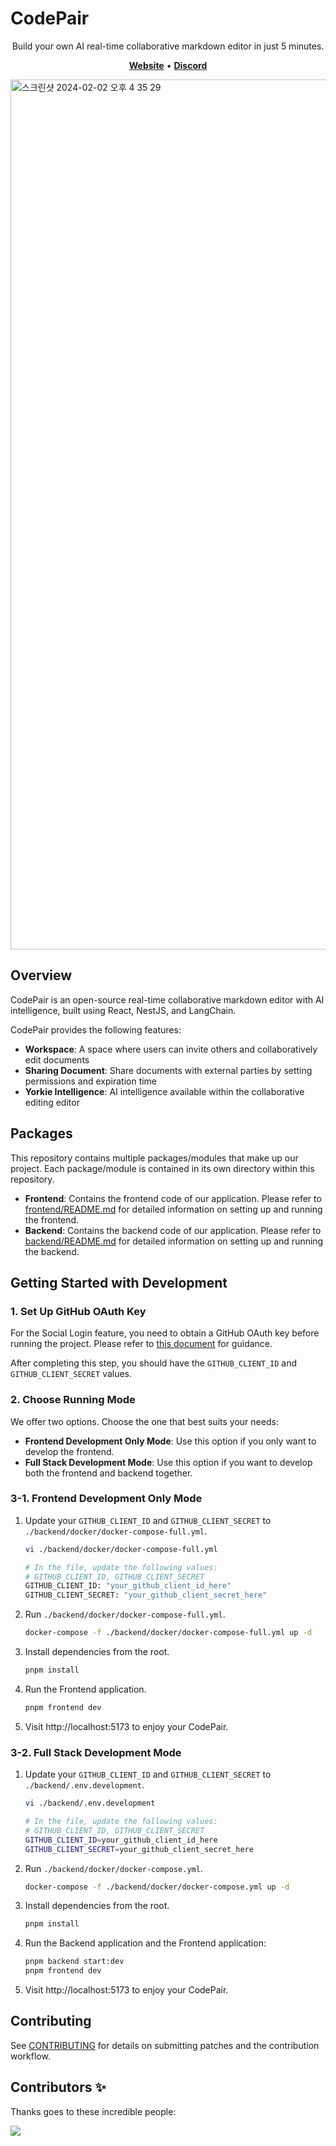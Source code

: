 # CodePair

<p align="center">
Build your own AI real-time collaborative markdown editor in just 5 minutes.
</p>

<p align="center">
    <a href="https://codepair.yorkie.dev/"><b>Website</b></a> •
    <a href="https://discord.com/invite/MVEAwz9sBy"><b>Discord</b></a>
</p>

<img width="1392" alt="스크린샷 2024-02-02 오후 4 35 29" src="https://github.com/yorkie-team/codepair-poc/assets/52884648/25c441ef-9ca4-4235-9969-279e1c56258b">

## Overview

CodePair is an open-source real-time collaborative markdown editor with AI intelligence, built using React, NestJS, and LangChain.

CodePair provides the following features:

- **Workspace**: A space where users can invite others and collaboratively edit documents
- **Sharing Document**: Share documents with external parties by setting permissions and expiration time
- **Yorkie Intelligence**: AI intelligence available within the collaborative editing editor

## Packages

This repository contains multiple packages/modules that make up our project. Each package/module is contained in its own directory within this repository.

- **Frontend**: Contains the frontend code of our application. Please refer to [frontend/README.md](frontend/README.md) for detailed information on setting up and running the frontend.
- **Backend**: Contains the backend code of our application. Please refer to [backend/README.md](backend/README.md) for detailed information on setting up and running the backend.

## Getting Started with Development

### 1. Set Up GitHub OAuth Key

For the Social Login feature, you need to obtain a GitHub OAuth key before running the project. Please refer to [this document](./docs/1_Set_Up_GitHub_OAuth_Key.md) for guidance.

After completing this step, you should have the `GITHUB_CLIENT_ID` and `GITHUB_CLIENT_SECRET` values.

### 2. Choose Running Mode

We offer two options. Choose the one that best suits your needs:

- **Frontend Development Only Mode**: Use this option if you only want to develop the frontend.
- **Full Stack Development Mode**: Use this option if you want to develop both the frontend and backend together.

### 3-1. Frontend Development Only Mode

1. Update your `GITHUB_CLIENT_ID` and `GITHUB_CLIENT_SECRET` to `./backend/docker/docker-compose-full.yml`.

   ```bash
   vi ./backend/docker/docker-compose-full.yml

   # In the file, update the following values:
   # GITHUB_CLIENT_ID, GITHUB_CLIENT_SECRET
   GITHUB_CLIENT_ID: "your_github_client_id_here"
   GITHUB_CLIENT_SECRET: "your_github_client_secret_here"
   ```

2. Run `./backend/docker/docker-compose-full.yml`.

   ```bash
   docker-compose -f ./backend/docker/docker-compose-full.yml up -d
   ```

3. Install dependencies from the root.

   ```bash
   pnpm install
   ```

4. Run the Frontend application.

   ```bash
   pnpm frontend dev
   ```

5. Visit http://localhost:5173 to enjoy your CodePair.

### 3-2. Full Stack Development Mode

1. Update your `GITHUB_CLIENT_ID` and `GITHUB_CLIENT_SECRET` to `./backend/.env.development`.

   ```bash
   vi ./backend/.env.development

   # In the file, update the following values:
   # GITHUB_CLIENT_ID, GITHUB_CLIENT_SECRET
   GITHUB_CLIENT_ID=your_github_client_id_here
   GITHUB_CLIENT_SECRET=your_github_client_secret_here
   ```

2. Run `./backend/docker/docker-compose.yml`.

   ```bash
   docker-compose -f ./backend/docker/docker-compose.yml up -d
   ```

3. Install dependencies from the root.

   ```bash
   pnpm install
   ```

4. Run the Backend application and the Frontend application:

   ```bash
   pnpm backend start:dev
   pnpm frontend dev
   ```

5. Visit http://localhost:5173 to enjoy your CodePair.

## Contributing

See [CONTRIBUTING](CONTRIBUTING.md) for details on submitting patches and the contribution workflow.

## Contributors ✨

Thanks goes to these incredible people:

<a href="https://github.com/yorkie-team/codepair/graphs/contributors">
  <img src="https://contrib.rocks/image?repo=yorkie-team/codepair" />
</a>
